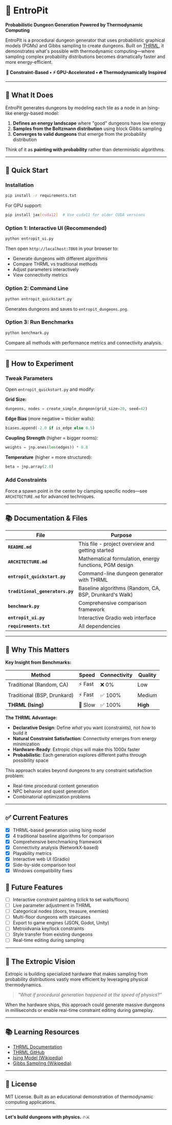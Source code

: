 # 🏰 EntroPit

**Probabilistic Dungeon Generation Powered by Thermodynamic Computing**

EntroPit is a procedural dungeon generator that uses probabilistic graphical models (PGMs) and Gibbs sampling to create dungeons. Built on [THRML](https://github.com/extropic-ai/thrml), it demonstrates what's possible with thermodynamic computing—where sampling complex probability distributions becomes dramatically faster and more energy-efficient.

<div align="center">
  
  **🎲 Constraint-Based • ⚡ GPU-Accelerated • 🔥 Thermodynamically Inspired**
  
</div>

---

## 🎯 What It Does

EntroPit generates dungeons by modeling each tile as a node in an Ising-like energy-based model:

1. **Defines an energy landscape** where "good" dungeons have low energy
2. **Samples from the Boltzmann distribution** using block Gibbs sampling
3. **Converges to valid dungeons** that emerge from the probability distribution

Think of it as **painting with probability** rather than deterministic algorithms.

---

## 🚀 Quick Start

### Installation

```bash
pip install -r requirements.txt
```

For GPU support:
```bash
pip install jax[cuda12]  # Use cuda11 for older CUDA versions
```

### Option 1: Interactive UI (Recommended)

```bash
python entropit_ui.py
```

Then open `http://localhost:7860` in your browser to:
- Generate dungeons with different algorithms
- Compare THRML vs traditional methods
- Adjust parameters interactively
- View connectivity metrics

### Option 2: Command Line

```bash
python entropit_quickstart.py
```

Generates dungeons and saves to `entropit_dungeons.png`.

### Option 3: Run Benchmarks

```bash
python benchmark.py
```

Compare all methods with performance metrics and connectivity analysis.

---

## 🧪 How to Experiment

### Tweak Parameters

Open `entropit_quickstart.py` and modify:

**Grid Size:**
```python
dungeons, nodes = create_simple_dungeon(grid_size=20, seed=42)
```

**Edge Bias** (more negative = thicker walls):
```python
biases.append(-2.0 if is_edge else 0.5)
```

**Coupling Strength** (higher = bigger rooms):
```python
weights = jnp.ones(len(edges)) * 0.8
```

**Temperature** (higher = more structured):
```python
beta = jnp.array(2.0)
```

### Add Constraints

Force a spawn point in the center by clamping specific nodes—see `ARCHITECTURE.md` for advanced techniques.

---

## 📚 Documentation & Files

| File | Purpose |
|------|---------|
| **`README.md`** | This file - project overview and getting started |
| **`ARCHITECTURE.md`** | Mathematical formulation, energy functions, PGM design |
| **`entropit_quickstart.py`** | Command-line dungeon generator with THRML |
| **`traditional_generators.py`** | Baseline algorithms (Random, CA, BSP, Drunkard's Walk) |
| **`benchmark.py`** | Comprehensive comparison framework |
| **`entropit_ui.py`** | Interactive Gradio web interface |
| **`requirements.txt`** | All dependencies |

---

## 🎯 Why This Matters

**Key Insight from Benchmarks:**

| Method | Speed | Connectivity | Quality |
|--------|-------|--------------|---------|
| Traditional (Random, CA) | ⚡ Fast | ❌ 0% | Low |
| Traditional (BSP, Drunkard) | ⚡ Fast | ✅ 100% | Medium |
| **THRML (Ising)** | 🐌 Slow | ✅ 100% | **High** |

**The THRML Advantage:**
- **Declarative Design**: Define *what* you want (constraints), not *how* to build it
- **Natural Constraint Satisfaction**: Connectivity emerges from energy minimization
- **Hardware-Ready**: Extropic chips will make this 1000x faster
- **Probabilistic**: Each generation explores different paths through possibility space

This approach scales beyond dungeons to any constraint satisfaction problem:
- Real-time procedural content generation
- NPC behavior and quest generation
- Combinatorial optimization problems

---

## ✅ Current Features

- [x] THRML-based generation using Ising model
- [x] 4 traditional baseline algorithms for comparison
- [x] Comprehensive benchmarking framework
- [x] Connectivity analysis (NetworkX-based)
- [x] Playability metrics
- [x] Interactive web UI (Gradio)
- [x] Side-by-side comparison tool
- [x] Windows compatibility fixes

## 🎨 Future Features

- [ ] Interactive constraint painting (click to set walls/floors)
- [ ] Live parameter adjustment in THRML
- [ ] Categorical nodes (doors, treasure, enemies)
- [ ] Multi-floor dungeons with staircases
- [ ] Export to game engines (JSON, Godot, Unity)
- [ ] Metroidvania key/lock constraints
- [ ] Style transfer from existing dungeons
- [ ] Real-time editing during sampling

---

## 🔮 The Extropic Vision

Extropic is building specialized hardware that makes sampling from probability distributions vastly more efficient by leveraging physical thermodynamics.

> *"What if procedural generation happened at the speed of physics?"*

When the hardware ships, this approach could generate massive dungeons in milliseconds or enable real-time constraint editing during gameplay.

---

## 📚 Learning Resources

- [THRML Documentation](https://docs.thrml.ai/)
- [THRML GitHub](https://github.com/extropic-ai/thrml)
- [Ising Model (Wikipedia)](https://en.wikipedia.org/wiki/Ising_model)
- [Gibbs Sampling (Wikipedia)](https://en.wikipedia.org/wiki/Gibbs_sampling)

---

## 📄 License

MIT License. Built as an educational demonstration of thermodynamic computing applications.

---

**Let's build dungeons with physics.** 🔥⚔️


